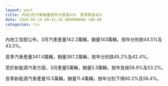 ```yaml
---
layout: post
title: 內地3月汽車銷量按年大跌逾43%　首季跌逾42%
date: 2020-04-14 09:41:16.000000000 +08:00
categories: rss
---
```


內地工信部公布，3月汽車產量142.2萬輛，銷量143萬輛，按年分別跌44.5%及43.3%。

首季汽車產量347.4萬輛，銷量367.2萬輛，按年分別跌45.2%及42.4%。

至於新能源汽車方面，3月產量5萬輛，銷量5.3萬輛，按年急挫56.9%及53.2%。

首季新能源汽車產量10.5萬輛，銷量11.4萬輛，按年分別下降60.2%及56.4%。

